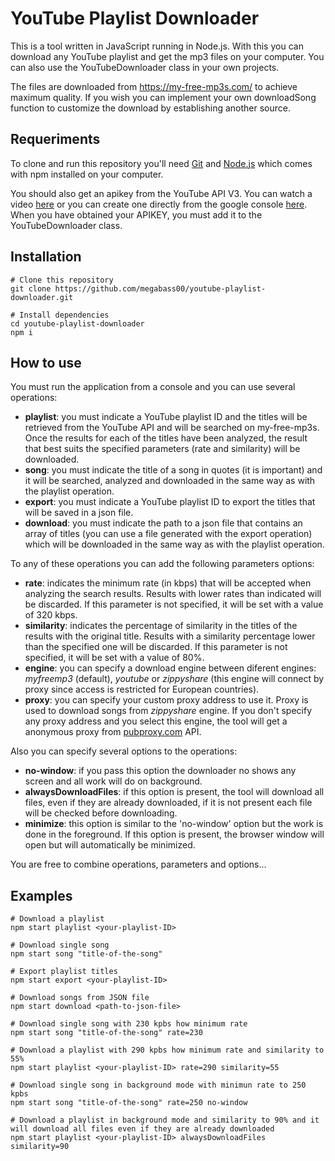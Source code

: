 # YouTube Playlist Downloader

This is a tool written in JavaScript running in Node.js. With this you can download any YouTube playlist and get the mp3 files on your computer. You can also use the YouTubeDownloader class in your own projects.

The files are downloaded from https://my-free-mp3s.com/ to achieve maximum quality. If you wish you can implement your own downloadSong function to customize the download by establishing another source.

## Requeriments

To clone and run this repository you'll need [Git](https://git-scm.com/) and [Node.js](https://nodejs.org/) which comes with npm installed on your computer.

You should also get an apikey from the YouTube API V3. You can watch a video [here](https://www.youtube.com/watch?v=3jZ5vnv-LZc) or you can create one directly from the google console [here](https://console.developers.google.com). When you have obtained your APIKEY, you must add it to the YouTubeDownloader class.

## Installation

```
# Clone this repository
git clone https://github.com/megabass00/youtube-playlist-downloader.git

# Install dependencies
cd youtube-playlist-downloader
npm i
```

## How to use

You must run the application from a console and you can use several operations:

- **playlist**: you must indicate a YouTube playlist ID and the titles will be retrieved from the YouTube API and will be searched on my-free-mp3s. Once the results for each of the titles have been analyzed, the result that best suits the specified parameters (rate and similarity) will be downloaded.
- **song**: you must indicate the title of a song in quotes (it is important) and it will be searched, analyzed and downloaded in the same way as with the playlist operation.
- **export**: you must indicate a YouTube playlist ID to export the titles that will be saved in a json file.
- **download**: you must indicate the path to a json file that contains an array of titles (you can use a file generated with the export operation) which will be downloaded in the same way as with the playlist operation.

To any of these operations you can add the following parameters options:

- **rate**: indicates the minimum rate (in kbps) that will be accepted when analyzing the search results. Results with lower rates than indicated will be discarded. If this parameter is not specified, it will be set with a value of 320 kbps.
- **similarity**: indicates the percentage of similarity in the titles of the results with the original title. Results with a similarity percentage lower than the specified one will be discarded. If this parameter is not specified, it will be set with a value of 80%.
- **engine**: you can specify a download engine between diferent engines: _myfreemp3_ (default), _youtube_ or _zippyshare_ (this engine will connect by proxy since access is restricted for European countries).
- **proxy**: you can specify your custom proxy address to use it. Proxy is used to download songs from _zippyshare_ engine. If you don't specify any proxy address and you select this engine, the tool will get a anonymous proxy from [pubproxy.com](http:pubproxy.com) API.

Also you can specify several options to the operations:

- **no-window**: if you pass this option the downloader no shows any screen and all work will do on background.
- **alwaysDownloadFiles**: if this option is present, the tool will download all files, even if they are already downloaded, if it is not present each file will be checked before downloading.
- **minimize**: this option is similar to the 'no-window' option but the work is done in the foreground. If this option is present, the browser window will open but will automatically be minimized.

You are free to combine operations, parameters and options...

## Examples

```
# Download a playlist
npm start playlist <your-playlist-ID>

# Download single song
npm start song "title-of-the-song"

# Export playlist titles
npm start export <your-playlist-ID>

# Download songs from JSON file
npm start download <path-to-json-file>

# Download single song with 230 kpbs how minimum rate
npm start song "title-of-the-song" rate=230

# Download a playlist with 290 kpbs how minimum rate and similarity to 55%
npm start playlist <your-playlist-ID> rate=290 similarity=55

# Download single song in background mode with minimun rate to 250 kpbs
npm start song "title-of-the-song" rate=250 no-window

# Download a playlist in background mode and similarity to 90% and it will download all files even if they are already downloaded
npm start playlist <your-playlist-ID> alwaysDownloadFiles similarity=90
```
